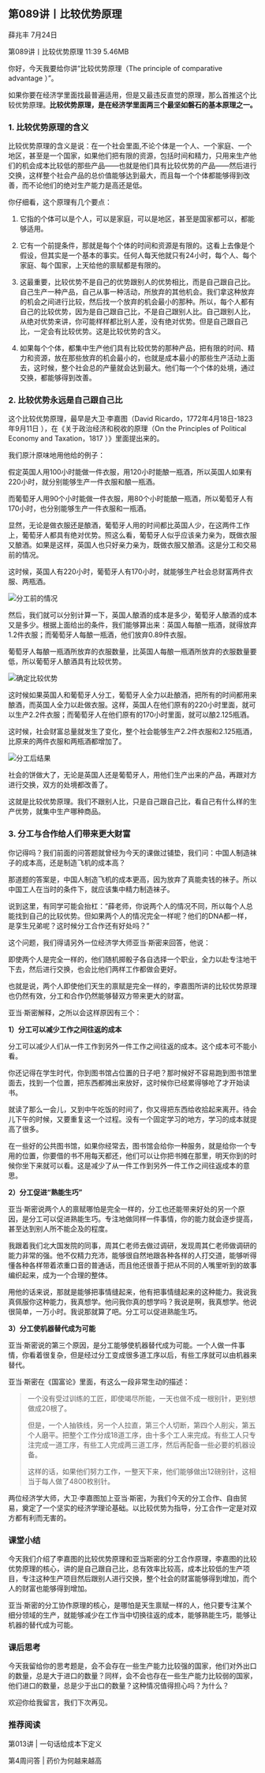 

## 第089讲丨比较优势原理


薛兆丰
 7月24日

第089讲丨比较优势原理
11:39 5.46MB


你好，今天我要给你讲“比较优势原理（The principle of comparative advantage ）”。

如果你要在经济学里面找最普遍适用，但是又最违反直觉的原理，那么首推这个比较优势原理。**比较优势原理，是在经济学里面两三个最坚如磐石的基本原理之一。**

### 1. 比较优势原理的含义

比较优势原理的含义是说：在一个社会里面,不论个体是一个人、一个家庭、一个地区，甚至是一个国家，如果他们把有限的资源，包括时间和精力，只用来生产他们的机会成本比较低的那些产品——也就是他们具有比较优势的产品——然后进行交换，这样整个社会产品的总价值能够达到最大，而且每一个个体都能够得到改善，而不论他们的绝对生产能力是高还是低。

你仔细看，这个原理有几个要点：

1. 它指的个体可以是个人，可以是家庭，可以是地区，甚至是国家都可以，都能够适用。

2. 它有一个前提条件，那就是每个个体的时间和资源是有限的。这看上去像是个假设，但其实是一个基本的事实。任何人每天他就只有24小时，每个人、每个家庭、每个国家，上天给他的禀赋都是有限的。

3. 这最重要，比较优势不是自己的优势跟别人的优势相比，而是自己跟自己比。自己生产一种产品，自己从事一种活动，所放弃的其他机会。我们拿这种放弃的机会之间进行比较，然后找一个放弃的机会最小的那种。所以，每个人都有自己的比较优势，因为是自己跟自己比，不是自己跟别人比。自己跟别人比，从绝对优势来讲，你可能样样都比别人差，没有绝对优势。但是自己跟自己比，一定会有比较优势。这是比较优势的含义。

4. 如果每个个体，都集中生产他们具有比较优势的那种产品，把有限的时间、精力和资源，放在那些放弃的机会最小的，也就是成本最小的那些生产活动上面去，这时候，整个社会总的产量就会达到最大。他们每一个个体的处境，通过交换，都能够得到改善。

### 2. 比较优势永远是自己跟自己比

这个比较优势原理，最早是大卫·李嘉图（David Ricardo，1772年4月18日-1823年9月11日 ），在《关于政治经济和税收的原理（On the Principles of Political Economy and Taxation，1817 ）》里面提出来的。

我们原汁原味地用他给的例子：

假定英国人用100小时能做一件衣服，用120小时能酿一瓶酒，所以英国人如果有220小时，就分别能够生产一件衣服和酿一瓶酒。

而葡萄牙人用90个小时能做一件衣服，用80个小时能酿一瓶酒，所以葡萄牙人有170小时，也分别能够生产一件衣服和一瓶酒。

显然，无论是做衣服还是酿酒，葡萄牙人用的时间都比英国人少，在这两件工作上，葡萄牙人都具有绝对优势。照这么看，葡萄牙人似乎应该亲力亲为，既做衣服又酿酒。如果是这样，英国人也只好亲力亲为，既做衣服又酿酒。这是分工和交易前的情况。

这时候，英国人有220小时，葡萄牙人有170小时，就能够生产社会总财富两件衣服、两瓶酒。

![分工前的情况](http://note.youdao.com/yws/api/personal/file/WEBa50ad3d54171c28d66d42249f4bf51a2?method=download&shareKey=71a2b675da2b16438648e2054ba0a199)

然后，我们就可以分别计算一下，英国人酿酒的成本是多少，葡萄牙人酿酒的成本又是多少。根据上面给出的条件，我们能够算出来：英国人每酿一瓶酒，就得放弃1.2件衣服；而葡萄牙人每酿一瓶酒，他们放弃0.89件衣服。

葡萄牙人每酿一瓶酒所放弃的衣服数量，比英国人每酿一瓶酒所放弃的衣服数量要低，所以葡萄牙人酿酒具有比较优势。

![确定比较优势](http://note.youdao.com/yws/api/personal/file/WEBc98cf426ed77620cc78c3f2e12138c76?method=download&shareKey=71a2b675da2b16438648e2054ba0a199)

这时候如果英国人和葡萄牙人分工，葡萄牙人全力以赴酿酒，把所有的时间都用来酿酒，而英国人全力以赴做衣服。这样，英国人在他们原有的220小时里面，就可以生产2.2件衣服；而葡萄牙人在他们原有的170小时里面，就可以酿2.125瓶酒。

这时候，社会财富总量就发生了变化，整个社会能够生产2.2件衣服和2.125瓶酒，比原来的两件衣服和两瓶酒都增加了。

![分工后结果](http://note.youdao.com/yws/api/personal/file/WEB9c00097778362d23ebc5dff58e8cf2c7?method=download&shareKey=71a2b675da2b16438648e2054ba0a199)

社会的饼做大了，无论是英国人还是葡萄牙人，用他们生产出来的产品，再跟对方进行交换，双方的处境都改善了。

这就是比较优势原理。我们不跟别人比，只是自己跟自己比，看自己有什么样的生产优势，就集中生产哪种商品。
### 3. 分工与合作给人们带来更大财富

你记得吗？我们前面的问答题就曾经为今天的课做过铺垫，我们问：中国人制造袜子的成本高，还是制造飞机的成本高？

那道题的答案是，中国人制造飞机的成本更高，因为放弃了真能卖钱的袜子。所以中国工人在当时的条件下，就应该集中精力制造袜子。

说到这里，有同学可能会抬杠：“薛老师，你说两个人的情况不同，所以每个人总能找到自己的比较优势。但如果两个人的情况完全一样呢？他们的DNA都一样，是孪生兄弟呢？这时候分工合作还有好处吗？”

这个问题，我们得请另外一位经济学大师亚当·斯密来回答，他说：

即使两个人是完全一样的，他们随机掷骰子各自选择一个职业，全力以赴专注地干下去，然后进行交换，也会比他们两样工作都做会更好。

也就是说，两个人即使他们天生的禀赋是完全一样的，李嘉图所讲的比较优势原理也仍然有效，分工和合作仍然能够替双方带来更大的财富。

亚当·斯密解释，之所以会这样原因有三个：

**1）分工可以减少工作之间往返的成本**

分工可以减少人们从一件工作到另外一件工作之间往返的成本。这个成本可不能小看。

你还记得在学生时代，你到图书馆占位置的日子吧？那时候好不容易跑到图书馆里面去，找到一个位置，把东西都摊出来放好，这时候你已经累得够呛了才开始读书。

就读了那么一会儿，又到中午吃饭的时间了，你又得把东西给收拾起来离开。待会儿下午的时候，又要重复这一个过程。没有一个固定学习的地方，学习的成本就提高了很多。

在一些好的公共图书馆，如果你经常去，图书馆会给你一种服务，就是给你一个专用的位置，你要借的书不用每天都还，他们可以让你把书摊在那里，明天你到的时候你坐下来就可以看。这是减少了从一件工作到另外一件工作之间往返成本的意思。

**2）分工促进“熟能生巧”**

亚当·斯密说两个人的禀赋哪怕是完全一样的，分工也还能带来好处的另一个原因，是分工可以促进熟能生巧。专注地做同样一件事情，你的能力就会逐步提高，甚至达到别人所不能企及的程度。

我跟着我们北大国发院的同事，周其仁老师去做过调研，发现周其仁老师做调研的能力非常的强。他不仅精力充沛，能够很自然地跟各种各样的人打交道，能够听得懂各种各样带着浓重口音的普通话，而且他还很善于把从不同的人嘴里听到的故事编织起来，成为一个合理的整体。

用他的话来说，那就是能够把事情缝起来，他有把事情缝起来的这种能力。我说我真佩服你这种能力，我真想学。他问我你真的想学吗？我说是啊，我真想学。他说很简单，一万小时。我说那就算了吧。分工可以促进熟能生巧。

**3）分工使机器替代成为可能**

亚当·斯密说的第三个原因，是分工能够使机器替代成为可能。一个人做一件事情，你看着很复杂，但是经过分工变成很多道工序以后，有些工序就可以由机器来替代。

亚当·斯密在《国富论》里面，有这么一段非常生动的描述：

> 一个没有受过训练的工匠，即使竭尽所能，一天也做不成一根别针，更别想做成20根了。
> 
> 但是，一个人抽铁线，另一个人拉直，第三个人切断，第四个人削尖，第五个人磨平。把整个工作分成18道工序，由十多个工人来完成。有些工人只专注完成一道工序，有些工人完成两三道工序，然后再配备一些必要的机器设备。
>
>这样的话，如果他们努力工作，一整天下来，他们能够做出12磅别针，这相当于每人做了4800枚别针。

两位经济学大师，大卫·李嘉图加上亚当·斯密，为我们今天的分工合作、自由贸易，奠定了一个坚实的经济学理论基础。以比较优势为指导，分工合作一定是对双方都有利而无害的。


### 课堂小结

今天我们介绍了李嘉图的比较优势原理和亚当斯密的分工合作原理，李嘉图的比较优势原理的核心，讲的是自己跟自己比，总有效率比较高，成本比较低的生产项目，专注这种生产项目然后跟别人进行交换，整个社会的财富能够得到增加，而个人的财富也能够得到增加。

亚当·斯密的分工协作原理的核心，是哪怕是天生禀赋一样的人，他只要专注某个细分领域的生产，就能够减少在工作当中切换往返的成本，能够熟能生巧，能够让机器的替代成为可能。

### 课后思考

今天我留给你的思考题是，会不会存在一些生产能力比较强的国家，他们对外出口的数量，总是大于进口的数量？同样，会不会也存在一些生产能力比较弱的国家，他们进口的数量，总是少于出口的数量？这种情况值得担心吗？为什么？

欢迎你给我留言，我们下次再见。

### 推荐阅读

第013讲 | 一句话给成本下定义

第4周问答 | 药价为何越来越高